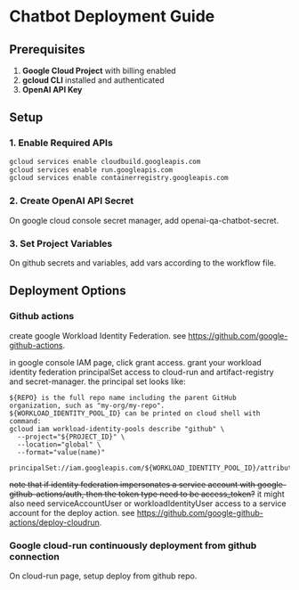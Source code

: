 # Chatbot Deployment Guide

## Prerequisites

1. **Google Cloud Project** with billing enabled
2. **gcloud CLI** installed and authenticated
3. **OpenAI API Key**

## Setup

### 1. Enable Required APIs

```bash
gcloud services enable cloudbuild.googleapis.com
gcloud services enable run.googleapis.com
gcloud services enable containerregistry.googleapis.com
```

### 2. Create OpenAI API Secret

On google cloud console secret manager, add openai-qa-chatbot-secret.

### 3. Set Project Variables

On github secrets and variables, add vars according to the workflow file.

## Deployment Options

### Github actions

create google Workload Identity Federation.
see <https://github.com/google-github-actions>.

in google console IAM page, click grant access.
grant your workload identity federation principalSet access to cloud-run and artifact-registry and secret-manager.
the principal set looks like:
```
${REPO} is the full repo name including the parent GitHub organization, such as "my-org/my-repo".
${WORKLOAD_IDENTITY_POOL_ID} can be printed on cloud shell with command:
gcloud iam workload-identity-pools describe "github" \
  --project="${PROJECT_ID}" \
  --location="global" \
  --format="value(name)"

principalSet://iam.googleapis.com/${WORKLOAD_IDENTITY_POOL_ID}/attribute.repository/${REPO}
```

~~note that if identity federation impersonates a service account with google-github-actions/auth, then the token type need to be access_token?~~
it might also need serviceAccountUser or workloadIdentityUser access to a service account for the deploy action.
see <https://github.com/google-github-actions/deploy-cloudrun>.

### Google cloud-run continuously deployment from github connection

On cloud-run page, setup deploy from github repo.
